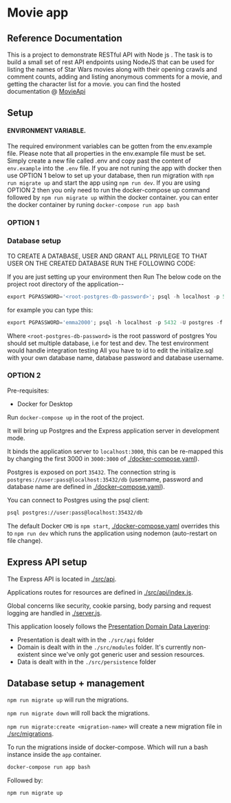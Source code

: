 # Movie app

## Reference Documentation
This is a project to demonstrate RESTful API with Node js . The task is to build a  small set of rest API endpoints using
NodeJS that can be used for listing 
the names of Star Wars movies along with their opening crawls and comment counts, 
adding and listing anonymous comments for a movie, and getting the character list for a movie.
you can find the hosted documentation @ [MovieApi](https://documenter.getpostman.com/view/7638519/UVC9hkPJ)

## Setup

#### ENVIRONMENT VARIABLE.
The required environment variables can be gotten from the env.example file. Please note that all properties in
the env.example file must be set. Simply create a new file called .env and copy past the content of `env.example` into the `.env` file. 
If you are not runing the app with docker then use OPTION 1 below to set up your database, then run migration with 
 `npm run migrate up` and start the app using `npm run dev`. If you are using OPTION 2 then you only need to run the docker-compose up 
command followed by `npm run migrate up` within the docker container. 
you can enter the docker container by runing `docker-compose run app bash`

### OPTION 1

### Database setup

TO CREATE A DATABASE, USER AND GRANT ALL PRIVILEGE TO THAT USER ON THE CREATED DATABASE RUN THE FOLLOWING CODE:

If you are just setting up your environment then Run The below code on the project root directory of the application--

 ```sql
export PGPASSWORD='<root-postgres-db-password>'; psql -h localhost -p 5432 -U <root-user> -f initializer.sql -d <root-database>
```
for example you can type this:
```sql
export PGPASSWORD='emma2000'; psql -h localhost -p 5432 -U postgres -f initializer.sql -d postgres
```

Where `<root-postgres-db-password>` is the root password of postgres You should set multiple database, i.e for test and
dev. The test environment would handle integration testing All you have to id to edit the initialize.sql with your own
database name, database password and database  username.

### OPTION 2

Pre-requisites:

- Docker for Desktop

Run `docker-compose up` in the root of the project.

It will bring up Postgres and the Express application server in development mode.

It binds the application server to `localhost:3000`, this can be re-mapped this by changing the first 3000 in `3000:3000` of [./docker-compose.yaml](./docker-compose.yaml)).

Postgres is exposed on port `35432`. The connection string is `postgres://user:pass@localhost:35432/db` (username, password and database name are defined in [./docker-compose.yaml](./docker-compose.yaml)).

You can connect to Postgres using the psql client:

```sh
psql postgres://user:pass@localhost:35432/db
```

The default Docker `CMD` is `npm start`, [./docker-compose.yaml](./docker-compose.yaml) overrides this to `npm run dev` which runs the application using nodemon (auto-restart on file change).


## Express API setup

The Express API is located in [./src/api](./src/api).

Applications routes for resources are defined in [./src/api/index.js](./src/api/index.js).

Global concerns like security, cookie parsing, body parsing and request logging are handled in [./server.js](./server.js).

This application loosely follows the [Presentation Domain Data Layering](https://www.martinfowler.com/bliki/PresentationDomainDataLayering.html):

- Presentation is dealt with in the `./src/api` folder
- Domain is dealt with in the `./src/modules` folder. It's currently non-existent since we've only got generic user and session resources.
- Data is dealt with in the `./src/persistence` folder

## Database setup + management

`npm run migrate up` will run the migrations.

`npm run migrate down` will roll back the migrations.

`npm run migrate:create <migration-name>`  will create a new migration file in [./src/migrations](./src/migrations).

To run the migrations inside of docker-compose. Which will run a bash instance inside the `app` container.
```sh
docker-compose run app bash
```

Followed by:
```sh
npm run migrate up
```

